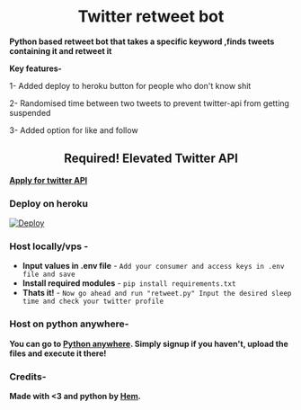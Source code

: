 <h1 align="center">
<b>Twitter retweet bot</b>
</h1>

<b>Python based retweet bot that takes a specific keyword ,finds tweets containing it and retweet it </b>

<b>Key features-</b>

1- Added deploy to heroku button for people who don't know shit

2- Randomised time between two tweets to prevent twitter-api from getting suspended

3- Added option for like and follow

<h2 align="center">
<b>Required! Elevated Twitter API  </b>
</h2>


<b>[Apply for twitter API](https://developer.twitter.com/en/portal/dashboard)</b> 


### Deploy on heroku
[![Deploy](https://www.herokucdn.com/deploy/button.svg)](https://heroku.com/deploy?template=https://github.com/icecrac34r/python_retweet_bot_with_heroku)

### Host locally/vps -
- <b> Input values in .env file</b> - `Add your consumer and access keys in .env file and save`
- <b>Install required modules</b> - `pip install requirements.txt`
- <b>Thats it!</b> - `Now go ahead and run "retweet.py" Input the desired sleep time and check your twitter profile`

### Host on python anywhere-
<b>You can go to [Python anywhere](https://www.pythonanywhere.com/). Simply signup if you haven't, upload the files and execute it there!</b> 

### Credits- 

<b>Made with <3 and python by [Hem](https://github.com/icecrac34r/). </b><b/>
